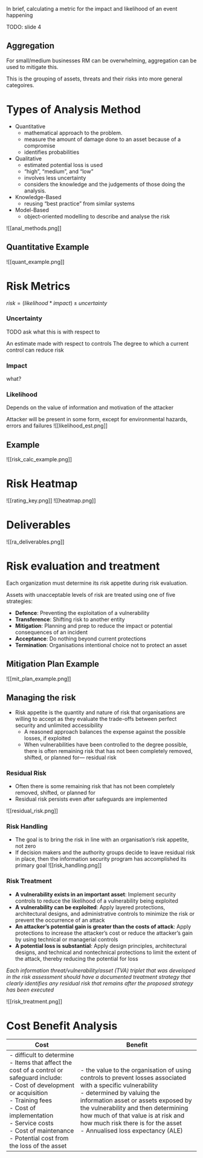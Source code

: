 In brief, calculating a metric for the impact and likelihood of an event happening

TODO: slide 4
## Aggregation 

For small/medium businesses RM can be overwhelming, aggregation can be used to mitigate this.

This is the grouping of assets, threats and their risks into more general categoires.

# Types of Analysis Method

- Quantitative
	- mathematical approach to the problem. 
	- measure the amount of damage done to an asset because of a compromise
	- identifies probabilities
- Qualitative
	- estimated potential loss is used
	- “high”, “medium”, and “low”
	- involves less uncertainty 
	- considers the knowledge and the judgements of those doing the analysis. 
- Knowledge-Based
	- reusing “best practice” from similar systems
- Model-Based
	- object-oriented modelling to describe and analyse the risk

![[anal_methods.png]]
## Quantitative Example

![[quant_example.png]]


# Risk Metrics

$risk = (likelihood * impact) \pm uncertainty$

### Uncertainty

TODO ask what this is with respect to

An estimate made with respect to controls
The degree to which a current control can reduce risk
### Impact
what?
### Likelihood
Depends on the value of information and motivation of the attacker

Attacker will be present in some form, except for environmental hazards, errors and failures
![[likelihood_est.png]]
## Example
![[risk_calc_example.png]]

# Risk Heatmap

![[rating_key.png]]
![[heatmap.png]]

# Deliverables
![[ra_deliverables.png]]


# Risk evaluation and treatment
Each organization must determine its risk appetite during risk evaluation.

Assets with unacceptable levels of risk are treated using one of five strategies:
- **Defence**: Preventing the exploitation of a vulnerability
- **Transference**: Shifting risk to another entity 
- **Mitigation**: Planning and prep to reduce the impact or potential consequences of an incident
- **Acceptance**: Do nothing beyond current protections
- **Termination**: Organisations intentional choice not to protect an asset

## Mitigation Plan Example
![[mit_plan_example.png]]


## Managing the risk
- Risk appetite is the quantity and nature of risk that organisations are willing to accept as they evaluate the trade-offs between perfect security and unlimited accessibility
	- A reasoned approach balances the expense against the possible losses, if exploited
	- When vulnerabilities have been controlled to the degree possible, there is often remaining risk that has not been completely removed, shifted, or planned for— residual risk

### Residual Risk
- Often there is some remaining risk that has not been completely removed, shifted, or planned for
- Residual risk persists even after safeguards are implemented

![[residual_risk.png]]

### Risk Handling
- The goal is to bring the risk in line with an organisation’s risk appetite, not zero
- If decision makers and the authority groups decide to leave residual risk in place, then the information security program has accomplished its primary goal
![[risk_handling.png]]

### Risk Treatment
- **A vulnerability exists in an important asset**: Implement security controls to reduce the likelihood of a vulnerability being exploited
- **A vulnerability can be exploited**: Apply layered protections, architectural designs, and administrative controls to minimize the risk or prevent the occurrence of an attack
- **An attacker’s potential gain is greater than the costs of attack**: Apply protections to increase the attacker’s cost or reduce the attacker’s gain by using technical or managerial controls
- **A potential loss is substantial**: Apply design principles, architectural designs, and technical and nontechnical protections to limit the extent of the attack, thereby reducing the potential for loss

*Each information threat/vulnerability/asset (TVA) triplet that was developed in the risk assessment should have a documented treatment strategy that clearly identifies any residual risk that remains after the proposed strategy has been executed*

![[risk_treatment.png]]


# Cost Benefit Analysis 

| Cost | Benefit |
| ---- | ------- |
| - difficult to determine <br> - Items that affect the cost of a control or safeguard include: <br> - Cost of development or acquisition <br>- Training fees  <br> - Cost of implementation <br> - Service costs <br> - Cost of maintenance  <br> - Potential cost from the loss of the asset  | - the value to the organisation of using controls to prevent losses associated with a specific vulnerability <br> - determined by valuing the information asset or assets exposed by the vulnerability and then determining how much of that value is at risk and how much risk there is for the asset <br> - Annualised loss expectancy (ALE) |


